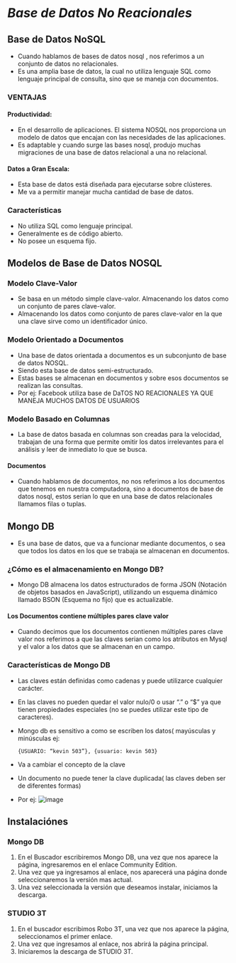 # ***Base de Datos No Reacionales***
## Base de Datos NoSQL
- Cuando hablamos de bases de datos nosql , nos referimos a un conjunto de datos no relacionales.
- Es una amplia base de datos, la cual no utiliza lenguaje SQL como lenguaje principal de consulta, sino que se maneja con documentos.

### VENTAJAS
#### Productividad:
- En el desarrollo de aplicaciones. El sistema NOSQL nos proporciona un modelo de datos que encajan con las necesidades de las aplicaciones.
- Es adaptable y cuando surge las bases nosql, produjo muchas migraciones de una base de datos relacional a una no relacional.

#### Datos a Gran Escala:
- Esta base de datos está diseñada para ejecutarse sobre clústeres.
- Me va a permitir manejar mucha cantidad de base de datos.

### Características
- No utiliza  SQL como lenguaje principal.
- Generalmente es de código abierto.
- No posee un esquema fijo.

## Modelos de Base de Datos NOSQL
### Modelo Clave-Valor
- Se basa en un método simple clave-valor. Almacenando los datos como un conjunto de pares clave-valor.
- Almacenando los datos como conjunto de pares clave-valor en la que una clave sirve como un identificador único.

### Modelo Orientado a Documentos
- Una base de datos orientada a documentos es un subconjunto de base de datos NOSQL.
- Siendo esta base de datos semi-estructurado.
- Estas bases se almacenan en documentos y sobre esos documentos se realizan las consultas.
- Por ej: Facebook utiliza base de DaTOS NO REACIONALES YA QUE MANEJA MUCHOS DATOS DE USUARIOS

### Modelo Basado en Columnas
- La base de datos basada en columnas son creadas para la velocidad, trabajan de una forma que permite omitir los datos irrelevantes para el análisis y leer de inmediato lo que se busca.

#### Documentos
- Cuando hablamos de documentos, no nos referimos a los documentos que tenemos en nuestra computadora, sino a documentos de base de datos nosql, estos serian lo que en una base de datos relacionales llamamos filas o tuplas.

## Mongo DB
- Es una base de datos, que va a funcionar mediante documentos, o sea que todos los datos en los que se trabaja se almacenan en documentos.

### ¿Cómo es el almacenamiento en Mongo DB?
- Mongo DB almacena los datos estructurados de forma JSON (Notación de objetos basados en JavaScript), utilizando un esquema dinámico llamado BSON (Esquema no fijo) que es actualizable.

#### Los Documentos contiene múltiples pares clave valor
- Cuando decimos que los documentos contienen múltiples pares clave valor nos referimos a que las claves serian como los atributos en Mysql y el valor a los datos que se almacenan en un campo.

### Características de Mongo DB
- Las claves están definidas como cadenas y puede utilizarce cualquier carácter.
- En las claves no pueden quedar el valor nulo/0 o usar “.” o “$” ya que tienen propiedades especiales (no se puedes utilizar este tipo de caracteres).
- Mongo db es sensitivo a como se escriben los datos( mayúsculas y minúsculas ej:

      {USUARIO: “kevin 503”}, {usuario: kevin 503}

- Va a cambiar el concepto de la clave
- Un documento no puede tener la clave duplicada( las claves deben ser de diferentes formas)
- Por ej:
![image](https://github.com/user-attachments/assets/05000ab2-1ffc-447a-80d7-6db24dba65f9)

## Instalaciónes
### Mongo DB
1. En el Buscador escribiremos Mongo DB, una vez que nos aparece la página, ingresaremos en el enlace Community Edition.
2. Una vez que ya ingresamos al enlace, nos aparecerá una página donde seleccionaremos la versión mas actual.
3. Una vez seleccionada la versión que deseamos instalar, iniciamos la descarga.

### STUDIO 3T
1. En el buscador escribimos Robo 3T, una vez que nos aparece la página, seleccionamos el primer enlace.
2. Una vez que ingresamos al enlace, nos abrirá la página principal.
3. Iniciaremos la descarga de STUDIO 3T.
